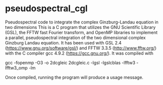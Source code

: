# pseudospectral_cgl
Pseudospectral code to integrate the complex Ginzburg-Landau equation in two dimensions
This is a C program that utilizes the GNU Scientific Library (GSL), the FFTW fast Fourier transform, and OpenMP libraries to 
implement a parallel, pseudospectral integration of the two dimensional complex Ginzburg Landau equation.  It has been used
with GSL 2.4 (https://www.gnu.org/software/gsl/) and FFTW 3.3.5 (http://www.fftw.org/) with the C compiler 
gcc 4.9.2 (https://gcc.gnu.org/).  It was compiled with

  gcc -fopenmp -O3 -o 2dcgleic 2dcgleic.c -lgsl -lgslcblas -lfftw3 -lfftw3_omp -lm
  
Once compiled, running the program will produce a usage message.
